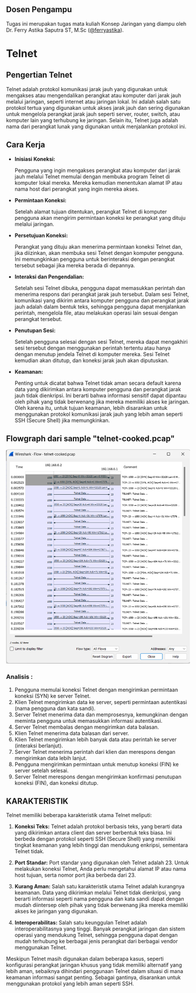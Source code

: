 ## Dosen Pengampu
Tugas ini merupakan tugas mata kuliah Konsep Jaringan yang diampu oleh Dr. Ferry Astika Saputra ST, M.Sc ([@ferryastika](https://github.com/ferryastika)).

# Telnet

## Pengertian Telnet
<p>Telnet adalah protokol komunikasi jarak jauh yang digunakan untuk mengakses atau mengendalikan perangkat atau komputer dari jarak jauh melalui jaringan, seperti internet atau jaringan lokal. Ini adalah salah satu protokol tertua yang digunakan untuk akses jarak jauh dan sering digunakan untuk mengelola perangkat jarak jauh seperti server, router, switch, atau komputer lain yang terhubung ke jaringan. Selain itu, Telnet juga adalah nama dari perangkat lunak yang digunakan untuk menjalankan protokol ini.</p>

## Cara Kerja
- **Inisiasi Koneksi:** 
  <p>Pengguna yang ingin mengakses perangkat atau komputer dari jarak jauh melalui Telnet memulai dengan membuka program Telnet di komputer lokal mereka. Mereka kemudian menentukan alamat IP atau nama host dari perangkat yang ingin mereka akses.</p>

- **Permintaan Koneksi:** 
  <p>Setelah alamat tujuan ditentukan, perangkat Telnet di komputer pengguna akan mengirim permintaan koneksi ke perangkat yang dituju melalui jaringan.</p>

- **Persetujuan Koneksi:** 
  <p>Perangkat yang dituju akan menerima permintaan koneksi Telnet dan, jika diizinkan, akan membuka sesi Telnet dengan komputer pengguna. Ini memungkinkan pengguna untuk berinteraksi dengan perangkat tersebut sebagai jika mereka berada di depannya.</p>

- **Interaksi dan Pengendalian:** 
  <p>Setelah sesi Telnet dibuka, pengguna dapat memasukkan perintah dan menerima respons dari perangkat jarak jauh tersebut. Dalam sesi Telnet, komunikasi yang dikirim antara komputer pengguna dan perangkat jarak jauh adalah dalam bentuk teks, sehingga pengguna dapat menjalankan perintah, mengelola file, atau melakukan operasi lain sesuai dengan perangkat tersebut.</p>

- **Penutupan Sesi:** 
  <p>Setelah pengguna selesai dengan sesi Telnet, mereka dapat mengakhiri sesi tersebut dengan menggunakan perintah tertentu atau hanya dengan menutup jendela Telnet di komputer mereka. Sesi Telnet kemudian akan ditutup, dan koneksi jarak jauh akan diputuskan.</p>

- **Keamanan:** 
  <p>Penting untuk dicatat bahwa Telnet tidak aman secara default karena data yang dikirimkan antara komputer pengguna dan perangkat jarak jauh tidak dienkripsi. Ini berarti bahwa informasi sensitif dapat dipantau oleh pihak yang tidak berwenang jika mereka memiliki akses ke jaringan. Oleh karena itu, untuk tujuan keamanan, lebih disarankan untuk menggunakan protokol komunikasi jarak jauh yang lebih aman seperti SSH (Secure Shell) jika memungkinkan.</p>

## Flowgraph dari sample "telnet-cooked.pcap"
<img src="./assets/telnet.png">

### Analisis : 
1. Pengguna memulai koneksi Telnet dengan mengirimkan permintaan koneksi (SYN) ke server Telnet.
2. Klien Telnet mengirimkan data ke server, seperti permintaan autentikasi (nama pengguna dan kata sandi).
3. Server Telnet menerima data dan memprosesnya, kemungkinan dengan meminta pengguna untuk memasukkan informasi autentikasi.
4. Server Telnet membalas dengan mengirimkan data balasan.
5. Klien Telnet menerima data balasan dari server.
6. Klien Telnet mengirimkan lebih banyak data atau perintah ke server (interaksi berlanjut).
7. Server Telnet menerima perintah dari klien dan merespons dengan mengirimkan data lebih lanjut.
8. Pengguna mengirimkan permintaan untuk menutup koneksi (FIN) ke server setelah selesai.
9. Server Telnet merespons dengan mengirimkan konfirmasi penutupan koneksi (FIN), dan koneksi ditutup.

## KARAKTERISTIK

Telnet memiliki beberapa karakteristik utama Telnet meliputi:

1. **Koneksi Teks:** Telnet adalah protokol berbasis teks, yang berarti data yang dikirimkan antara client dan server berbentuk teks biasa. Ini berbeda dengan protokol seperti SSH (Secure Shell) yang memiliki tingkat keamanan yang lebih tinggi dan mendukung enkripsi, sementara Telnet tidak.
   
2. **Port Standar:** Port standar yang digunakan oleh Telnet adalah 23. Untuk melakukan koneksi Telnet, Anda perlu mengetahui alamat IP atau nama host tujuan, serta nomor port jika berbeda dari 23.

3. **Kurang Aman:** Salah satu karakteristik utama Telnet adalah kurangnya keamanan. Data yang dikirimkan melalui Telnet tidak dienkripsi, yang berarti informasi seperti nama pengguna dan kata sandi dapat dengan mudah diintersep oleh pihak yang tidak berwenang jika mereka memiliki akses ke jaringan yang digunakan.
   
4. **Interoperabilitas:** Salah satu keunggulan Telnet adalah interoperabilitasnya yang tinggi. Banyak perangkat jaringan dan sistem operasi yang mendukung Telnet, sehingga pengguna dapat dengan mudah terhubung ke berbagai jenis perangkat dari berbagai vendor menggunakan Telnet.

<p>Meskipun Telnet masih digunakan dalam beberapa kasus, seperti konfigurasi perangkat jaringan khusus yang tidak memiliki alternatif yang lebih aman, sebaiknya dihindari penggunaan Telnet dalam situasi di mana keamanan informasi sangat penting. Sebagai gantinya, disarankan untuk menggunakan protokol yang lebih aman seperti SSH.</p>